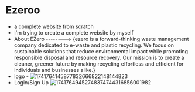 

# Ezeroo
- a complete website from scratch
- I'm trying to create a complete website by myself 
- About EZero --------> {ezero is a forward-thinking waste management company dedicated to e-waste and plastic recycling. We focus on sustainable solutions that reduce environmental impact while promoting responsible disposal and resource recovery. Our mission is to create a cleaner, greener future by making recycling effortless and efficient for individuals and businesses alike.}
- logo -
![1741764145877832666822148144823](https://github.com/user-attachments/assets/c936bf5a-6fa2-43e4-86e9-4c7080f34d1e)
- Login/Sign Up
![17417649452748374744316856001982](https://github.com/user-attachments/assets/a4b65359-87a3-4da1-b3de-290802a467c6)
